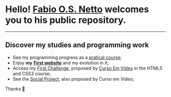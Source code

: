 # **Hello!** [**Fabio O.S. Netto**](https://github.com/fabioosnetto) welcomes you to his public repository.
---

## Discover my studies and programming work

* See my programming progress as a [pratical course](https://github.com/fabioosnetto/Pratical_Course_Learning);
* Enjoy **my** [**First website**](https://github.com/fabioosnetto/Pratical_Course_Learning/tree/main/First-Website) and my evolution in it;
* Access my [First Challenge](https://github.com/fabioosnetto/Pratical_Course_Learning/tree/main/Challenge_001), proposed by [Curso Em Vídeo](https://www.cursoemvideo.com/) in the HTML5 and CSS3 course;
* See the [Social Project](https://github.com/fabioosnetto/Pratical_Course_Learning/tree/main/Social_Project), also proposed by Curso em Video;

Thanks 🤟
